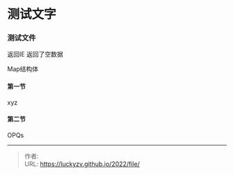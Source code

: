 # 测试文字


### 测试文件

返回IE
返回了空数据

Map结构体

#### 第一节

xyz

#### 第二节

OPQs

<!--more-->


---

> 作者:   
> URL: https://luckyzv.github.io/2022/file/  

